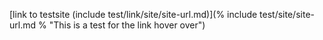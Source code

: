 [link to testsite (include test/link/site/site-url.md)](% include test/site/site-url.md % "This is a test for the link hover over")
